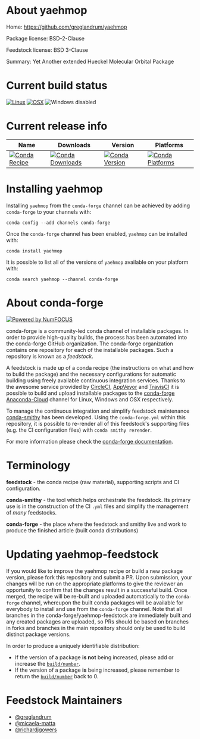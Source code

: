 <!--
# -*- mode: jinja -*-
-->

About yaehmop
=============

Home: https://github.com/greglandrum/yaehmop

Package license: BSD-2-Clause

Feedstock license: BSD 3-Clause

Summary: Yet Another extended Hueckel Molecular Orbital Package



Current build status
====================

[![Linux](https://img.shields.io/circleci/project/github/conda-forge/yaehmop-feedstock/master.svg?label=Linux)](https://circleci.com/gh/conda-forge/yaehmop-feedstock)
[![OSX](https://img.shields.io/travis/conda-forge/yaehmop-feedstock/master.svg?label=macOS)](https://travis-ci.org/conda-forge/yaehmop-feedstock)
![Windows disabled](https://img.shields.io/badge/Windows-disabled-lightgrey.svg)

Current release info
====================

| Name | Downloads | Version | Platforms |
| --- | --- | --- | --- |
| [![Conda Recipe](https://img.shields.io/badge/recipe-yaehmop-green.svg)](https://anaconda.org/conda-forge/yaehmop) | [![Conda Downloads](https://img.shields.io/conda/dn/conda-forge/yaehmop.svg)](https://anaconda.org/conda-forge/yaehmop) | [![Conda Version](https://img.shields.io/conda/vn/conda-forge/yaehmop.svg)](https://anaconda.org/conda-forge/yaehmop) | [![Conda Platforms](https://img.shields.io/conda/pn/conda-forge/yaehmop.svg)](https://anaconda.org/conda-forge/yaehmop) |

Installing yaehmop
==================

Installing `yaehmop` from the `conda-forge` channel can be achieved by adding `conda-forge` to your channels with:

```
conda config --add channels conda-forge
```

Once the `conda-forge` channel has been enabled, `yaehmop` can be installed with:

```
conda install yaehmop
```

It is possible to list all of the versions of `yaehmop` available on your platform with:

```
conda search yaehmop --channel conda-forge
```


About conda-forge
=================

[![Powered by NumFOCUS](https://img.shields.io/badge/powered%20by-NumFOCUS-orange.svg?style=flat&colorA=E1523D&colorB=007D8A)](http://numfocus.org)

conda-forge is a community-led conda channel of installable packages.
In order to provide high-quality builds, the process has been automated into the
conda-forge GitHub organization. The conda-forge organization contains one repository
for each of the installable packages. Such a repository is known as a *feedstock*.

A feedstock is made up of a conda recipe (the instructions on what and how to build
the package) and the necessary configurations for automatic building using freely
available continuous integration services. Thanks to the awesome service provided by
[CircleCI](https://circleci.com/), [AppVeyor](https://www.appveyor.com/)
and [TravisCI](https://travis-ci.org/) it is possible to build and upload installable
packages to the [conda-forge](https://anaconda.org/conda-forge)
[Anaconda-Cloud](https://anaconda.org/) channel for Linux, Windows and OSX respectively.

To manage the continuous integration and simplify feedstock maintenance
[conda-smithy](https://github.com/conda-forge/conda-smithy) has been developed.
Using the ``conda-forge.yml`` within this repository, it is possible to re-render all of
this feedstock's supporting files (e.g. the CI configuration files) with ``conda smithy rerender``.

For more information please check the [conda-forge documentation](https://conda-forge.org/docs/).

Terminology
===========

**feedstock** - the conda recipe (raw material), supporting scripts and CI configuration.

**conda-smithy** - the tool which helps orchestrate the feedstock.
                   Its primary use is in the construction of the CI ``.yml`` files
                   and simplify the management of *many* feedstocks.

**conda-forge** - the place where the feedstock and smithy live and work to
                  produce the finished article (built conda distributions)


Updating yaehmop-feedstock
==========================

If you would like to improve the yaehmop recipe or build a new
package version, please fork this repository and submit a PR. Upon submission,
your changes will be run on the appropriate platforms to give the reviewer an
opportunity to confirm that the changes result in a successful build. Once
merged, the recipe will be re-built and uploaded automatically to the
`conda-forge` channel, whereupon the built conda packages will be available for
everybody to install and use from the `conda-forge` channel.
Note that all branches in the conda-forge/yaehmop-feedstock are
immediately built and any created packages are uploaded, so PRs should be based
on branches in forks and branches in the main repository should only be used to
build distinct package versions.

In order to produce a uniquely identifiable distribution:
 * If the version of a package **is not** being increased, please add or increase
   the [``build/number``](https://conda.io/docs/user-guide/tasks/build-packages/define-metadata.html#build-number-and-string).
 * If the version of a package **is** being increased, please remember to return
   the [``build/number``](https://conda.io/docs/user-guide/tasks/build-packages/define-metadata.html#build-number-and-string)
   back to 0.

Feedstock Maintainers
=====================

* [@greglandrum](https://github.com/greglandrum/)
* [@micaela-matta](https://github.com/micaela-matta/)
* [@richardjgowers](https://github.com/richardjgowers/)

